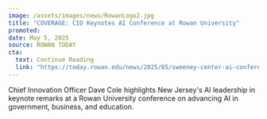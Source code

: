 ```yaml
---
image: /assets/images/news/RowanLogo2.jpg
title: "COVERAGE: CIO Keynotes AI Conference at Rowan University"
promoted: 
date: May 5, 2025
source: ROWAN TODAY
cta:
  text: Continue Reading
  link: "https://today.rowan.edu/news/2025/05/sweeney-center-ai-conference.html"
---
```

Chief Innovation Officer Dave Cole highlights New Jersey's AI leadership in keynote remarks at a Rowan University conference on advancing AI in government, business, and education. 
